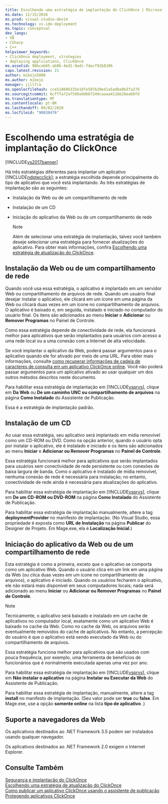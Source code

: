 ```yaml
---
title: Escolhendo uma estratégia de implantação do ClickOnce | Microsoft Docs
ms.date: 11/15/2016
ms.prod: visual-studio-dev14
ms.technology: vs-ide-deployment
ms.topic: conceptual
dev_langs:
- VB
- CSharp
- C++
helpviewer_keywords:
- ClickOnce deployment, strategies
- deploying applications, ClickOnce
ms.assetid: 98bcab65-ab8b-4ed1-9adc-fdacf92b8106
caps.latest.revision: 21
author: mikejo5000
ms.author: mikejo
manager: jillfra
ms.openlocfilehash: cce51860b335e16fe507b20e41a5adba0b3fa278
ms.sourcegitcommit: 6cfffa72af599a9d667249caaaa411bb28ea69fd
ms.translationtype: MT
ms.contentlocale: pt-BR
ms.lasthandoff: 09/02/2020
ms.locfileid: "90838476"
---
```

# <a name="choosing-a-clickonce-deployment-strategy"></a>Escolhendo uma estratégia de implantação do ClickOnce
[!INCLUDE[vs2017banner](../includes/vs2017banner.md)]

Há três estratégias diferentes para implantar um aplicativo [!INCLUDE[ndptecclick](../includes/ndptecclick-md.md)]; a estratégia escolhida depende principalmente do tipo de aplicativo que você está implantando. As três estratégias de implantação são as seguintes:  
  
- Instalação da Web ou de um compartilhamento de rede  
  
- Instalação de um CD  
  
- Iniciação do aplicativo da Web ou de um compartilhamento de rede  
  
    > [!NOTE]
    > Além de selecionar uma estratégia de implantação, talvez você também deseje selecionar uma estratégia para fornecer atualizações do aplicativo. Para obter mais informações, confira [Escolhendo uma estratégia de atualização do ClickOnce](../deployment/choosing-a-clickonce-update-strategy.md).  
  
## <a name="install-from-the-web-or-a-network-share"></a>Instalação da Web ou de um compartilhamento de rede  
 Quando você usa essa estratégia, o aplicativo é implantado em um servidor Web ou compartilhamento de arquivos de rede. Quando um usuário final desejar instalar o aplicativo, ele clicará em um ícone em uma página da Web ou clicará duas vezes em um ícone no compartilhamento de arquivos. O aplicativo é baixado e, em seguida, instalado e iniciado no computador do usuário final. Os itens são adicionados ao menu **Iniciar** e **Adicionar** ou **Remover Programas** no Painel de Controle.  
  
 Como essa estratégia depende de conectividade de rede, ela funcionará melhor para aplicativos que serão implantados para usuários com acesso a uma rede local ou a uma conexão com a Internet de alta velocidade.  
  
 Se você implantar o aplicativo da Web, poderá passar argumentos para o aplicativo quando ele for ativado por meio de uma URL. Para obter mais informações, consulte [como recuperar informações de cadeia de caracteres de consulta em um aplicativo ClickOnce online](../deployment/how-to-retrieve-query-string-information-in-an-online-clickonce-application.md). Você não poderá passar argumentos para um aplicativo ativado ao usar qualquer um dos outros métodos descritos neste documento.  
  
 Para habilitar essa estratégia de implantação em [!INCLUDE[vsprvs](../includes/vsprvs-md.md)], clique em **Da Web** ou **De um caminho UNC ou compartilhamento de arquivos** na página **Como Instalado** do Assistente de Publicação.  
  
 Essa é a estratégia de implantação padrão.  
  
## <a name="install-from-a-cd"></a>Instalação de um CD  
 Ao usar essa estratégia, seu aplicativo será implantado em mídia removível como um CD-ROM ou DVD. Como na opção anterior, quando o usuário opta por instalar o aplicativo, ele é instalado e iniciado e os itens são adicionados ao menu **Iniciar** e **Adicionar ou Remover Programas** no **Painel de Controle**.  
  
 Essa estratégia funcionará melhor para aplicativos que serão implantados para usuários sem conectividade de rede persistente ou com conexões de baixa largura de banda. Como o aplicativo é instalado de mídia removível, nenhuma conexão de rede é necessária para instalação; no entanto, conectividade de rede ainda é necessária para atualizações do aplicativo.  
  
 Para habilitar essa estratégia de implantação em [!INCLUDE[vsprvs](../includes/vsprvs-md.md)], clique em **De um CD-ROM ou DVD-ROM** na página **Como Instalado** do Assistente de Publicação.  
  
 Para habilitar essa estratégia de implantação manualmente, altere a tag **deploymentProvider** no manifesto de implantação. (No Visual Studio, essa propriedade é exposta como **URL de Instalação** na página **Publicar** do Designer de Projeto. Em Mage.exe, ela é **Localização Inicial**.)  
  
## <a name="start-the-application-from-the-web-or-a-network-share"></a>Iniciação do aplicativo da Web ou de um compartilhamento de rede  
 Esta estratégia é como a primeira, exceto que o aplicativo se comporta como um aplicativo Web. Quando o usuário clica em um link em uma página da Web (ou clica duas vezes em um ícone no compartilhamento de arquivos), o aplicativo é iniciado. Quando os usuários fecharem o aplicativo, ele não estará mais disponível em seus computadores locais; nada será adicionado ao menu **Iniciar** ou **Adicionar ou Remover Programas** no **Painel de Controle**.  
  
> [!NOTE]
> Tecnicamente, o aplicativo será baixado e instalado em um cache de aplicativos no computador local, exatamente como um aplicativo Web é baixado no cache da Web. Como no cache da Web, os arquivos serão eventualmente removidos do cache de aplicativos. No entanto, a percepção do usuário é que o aplicativo está sendo executado da Web ou do compartilhamento de arquivos.  
  
 Essa estratégia funciona melhor para aplicativos que são usados com pouca frequência, por exemplo, uma ferramenta de benefícios de funcionários que é normalmente executada apenas uma vez por ano.  
  
 Para habilitar essa estratégia de implantação em [!INCLUDE[vsprvs](../includes/vsprvs-md.md)], clique em **Não instalar o aplicativo** na página **Instalar ou Executar da Web** do Assistente de Publicação.  
  
 Para habilitar essa estratégia de implantação, manualmente, altere a tag **install** no manifesto de implantação. (Seu valor pode ser **true** ou **false**. Em Mage.exe, use a opção **somente online** na lista **tipo de aplicativo** .)  
  
## <a name="web-browser-support"></a>Suporte a navegadores da Web  
 Os aplicativos destinados ao .NET Framework 3.5 podem ser instalados usando qualquer navegador.  
  
 Os aplicativos destinados ao .NET Framework 2.0 exigem o Internet Explorer.  
  
## <a name="see-also"></a>Consulte Também  
 [Segurança e implantação do ClickOnce](../deployment/clickonce-security-and-deployment.md)   
 [Escolhendo uma estratégia de atualização do ClickOnce](../deployment/choosing-a-clickonce-update-strategy.md)   
 [Como publicar um aplicativo ClickOnce usando o assistente de publicação](../deployment/how-to-publish-a-clickonce-application-using-the-publish-wizard.md)   
 [Protegendo aplicativos ClickOnce](../deployment/securing-clickonce-applications.md)
